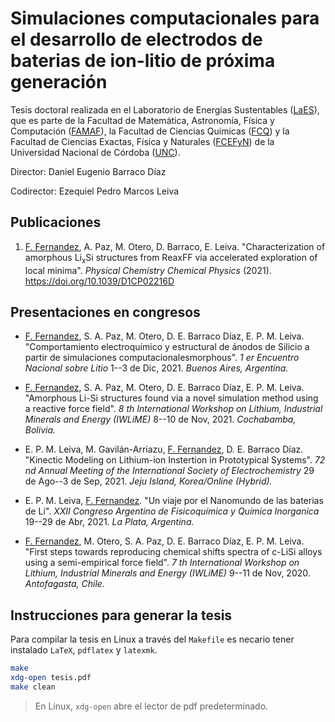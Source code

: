# Simulaciones computacionales para el desarrollo de electrodos de baterias de ion-litio de próxima generación

Tesis doctoral realizada en el Laboratorio de Energías Sustentables
([LaES](http://www.laesunc.com/laes/)), que es parte de la Facultad de Matemática, 
Astronomía, Física y Computación ([FAMAF](https://www.famaf.unc.edu.ar/)), 
la Facultad de Ciencias Químicas ([FCQ](http://www.fcq.unc.edu.ar/))
y la Facultad de Ciencias Exactas, Física y Naturales ([FCEFyN](https://fcefyn.unc.edu.ar/))
de la Universidad Nacional de Córdoba ([UNC](https://www.unc.edu.ar/)). 

Director: Daniel Eugenio Barraco Díaz

Codirector: Ezequiel Pedro Marcos Leiva


## Publicaciones

1. <ins>F. Fernandez</ins>, A. Paz, M. Otero, D. Barraco, E. Leiva.
   "Characterization of amorphous Li<sub>x</sub>Si structures from ReaxFF via
   accelerated exploration of local minima". _Physical Chemistry Chemical Physics_
   (2021). https://doi.org/10.1039/D1CP02216D


## Presentaciones en congresos

+ <ins>F. Fernandez</ins>, S. A. Paz, M. Otero, D. E. Barraco Dı́az, E. P. M. Leiva.
  "Comportamiento electroquímico y estructural de ánodos de Silicio a partir de
  simulaciones computacionalesmorphous". _1 er Encuentro Nacional sobre Litio_
  1--3 de Dic, 2021. _Buenos Aires, Argentina._

+ <ins>F. Fernandez</ins>, S. A. Paz, M. Otero, D. E. Barraco Dı́az, E. P. M. Leiva.
  "Amorphous Li-Si structures found via a novel simulation method using a reactive 
  force field". _8 th International Workshop on Lithium, Industrial Minerals and 
  Energy (IWLiME)_ 8--10 de Nov, 2021. _Cochabamba, Bolivia._

+ E. P. M. Leiva, M. Gavilán-Arriazu, <ins>F. Fernandez</ins>, D. E. Barraco Díaz.
"Kinectic Modeling on Lithium-ion Instertion in Prototypical Systems". _72 nd 
Annual Meeting of the International Society of Electrochemistry_ 29 de Ago--3 de
Sep, 2021. _Jeju Island, Korea/Online (Hybrid)._

+ E. P. M. Leiva, <ins>F. Fernandez</ins>. "Un viaje por el Nanomundo de las 
  baterias de Li". _XXII Congreso Argentino de Fisicoquímica y Química Inorganica_
  19--29 de Abr, 2021. _La Plata, Argentina._

+ <ins>F. Fernandez</ins>, M. Otero, S. A. Paz, D. E. Barraco Dı́az, E. P. M. Leiva.
  "First steps towards reproducing chemical shifts spectra of c-LiSi alloys using 
  a semi-empirical force field". _7 th International Workshop on Lithium, 
  Industrial Minerals and Energy (IWLiME)_ 9--11 de Nov, 2020. _Antofagasta, Chile._


## Instrucciones para generar la tesis

Para compilar la tesis en Linux a través del `Makefile` es necario tener instalado
`LaTeX`, `pdflatex` y `latexmk`.
    
```bash
make
xdg-open tesis.pdf
make clean
```

> En Linux, `xdg-open` abre el lector de pdf predeterminado. 
